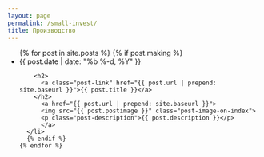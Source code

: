 ```yaml
---
layout: page
permalink: /small-invest/
title: Производство
---
```


<div class="home">

  <ul class="post-list">
    {% for post in site.posts %}
      {% if post.making %}
      <li>
        <span class="post-meta">{{ post.date | date: "%b %-d, %Y" }}</span>

        <h2>
          <a class="post-link" href="{{ post.url | prepend: site.baseurl }}">{{ post.title }}</a>
        </h2>
          <a href="{{ post.url | prepend: site.baseurl }}">
          <img src="{{ post.postimage }}" class="post-image-on-index">
          <p class="post-description">{{ post.description }}</p>
          </a>
      </li>
      {% endif %}
    {% endfor %}
  </ul>

  

</div>
